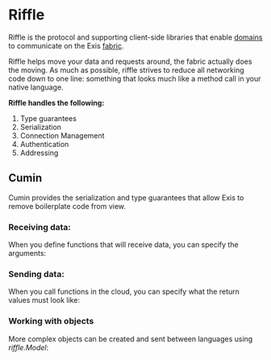 # Riffle

Riffle is the protocol and supporting client-side libraries that enable [domains][domain] to communicate on the Exis [fabric][fabric].

Riffle helps move your data and requests around, the fabric actually does the moving. As much as possible, riffle strives to reduce all networking code down to one line: something that looks much like a method call in your native language.

**Riffle handles the following:**

1. Type guarantees
2. Serialization
3. Connection Management
4. Authentication
5. Addressing

## Cumin

Cumin provides the serialization and type guarantees that allow Exis to remove boilerplate code from view.

### Receiving data:
When you define functions that will receive data, you can specify the arguments:
<exis-code name="Want Definitions Recv" action="defs"></exis-code>

### Sending data:
When you call functions in the cloud, you can specify what the return values must look like:
<exis-code name="Want Definitions Send" action="defs"></exis-code>

### Working with objects
More complex objects can be created and sent between languages using *riffle.Model*:
<exis-code name="Want Definitions Models" action="defs"></exis-code>

[message]:/pages/riffle/Message.md
[agent]:/pages/riffle/Agent.md
[node]:/pages/fabric/Node.md
[fabric]:/pages/fabric/Fabric.md
[domain]:/pages/riffle/Domain.md
[action]:/pages/riffle/Agent.md
[endpoint]:/pages/riffle/Endpoint.md
[samples]:/pages/samples/Samples.md

[auth]:/pages/appliances/Auth-Appliance.md

[perm]:/pages/security/Permission.md
